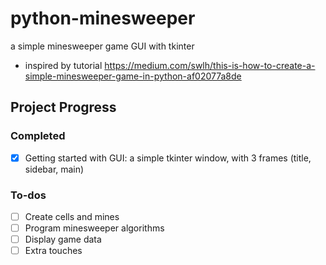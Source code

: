 # python-minesweeper
a simple minesweeper game GUI with tkinter

* inspired by tutorial <https://medium.com/swlh/this-is-how-to-create-a-simple-minesweeper-game-in-python-af02077a8de>
## Project Progress
### Completed
- [x] Getting started with GUI: a simple tkinter window, with 3 frames (title, sidebar, main)
### To-dos
- [ ] Create cells and mines
- [ ] Program minesweeper algorithms
- [ ] Display game data
- [ ] Extra touches